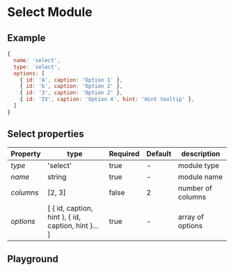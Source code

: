 
# Select Module

## Example
```jsx
{
  name: 'select',
  type: 'select',
  options: [
    { id: 'A', caption: 'Option 1' },
    { id: 'b', caption: 'Option 2' },
    { id: '3', caption: 'Option 2' },
    { id: 'IV', caption: 'Option 4', hint: 'Hint tooltip' },
  ]
}
```

## Select properties

| Property       | type           | Required | Default | description  |
| -------------- | -------------- | -------- | --------| ------------ |
| *type*         | 'select'       | true     | -       | module type  |
| *name*         | string         | true     | -       | module name  |
| *columns*      | [2, 3]         | false    | 2       | number of columns  |
| *options*      | [ { id, caption, hint }, { id, caption, hint }... ]   | true   | -     | array of options   |


## Playground
